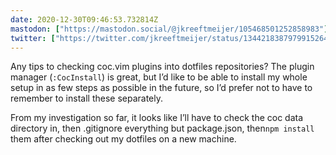 ```yaml
---
date: 2020-12-30T09:46:53.732814Z
mastodon: ["https://mastodon.social/@jkreeftmeijer/105468501252858983"]
twitter: ["https://twitter.com/jkreeftmeijer/status/1344218387979915264", "https://twitter.com/jkreeftmeijer/status/1344218388495802370"]
---
```

Any tips to checking coc.vim plugins into dotfiles repositories? The plugin manager (`:CocInstall`) is great, but I’d like to be able to install my whole setup in as few steps as possible in the future, so I’d prefer not to have to remember to install these separately.

From my investigation so far, it looks like I’ll have to check the coc data directory in, then .gitignore everything but package.json, then`npm install` them after checking out my dotfiles on a new machine.
